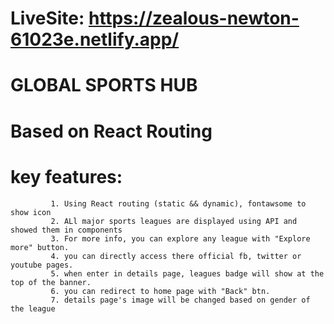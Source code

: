 # LiveSite: https://zealous-newton-61023e.netlify.app/ 
# GLOBAL SPORTS HUB
# Based on React Routing
# key features: 
             1. Using React routing (static && dynamic), fontawsome to show icon
             2. ALl major sports leagues are displayed using API and showed them in components
             3. For more info, you can explore any league with "Explore more" button.
             4. you can directly access there official fb, twitter or youtube pages.
             5. when enter in details page, leagues badge will show at the top of the banner.
             6. you can redirect to home page with "Back" btn.
             7. details page's image will be changed based on gender of the league